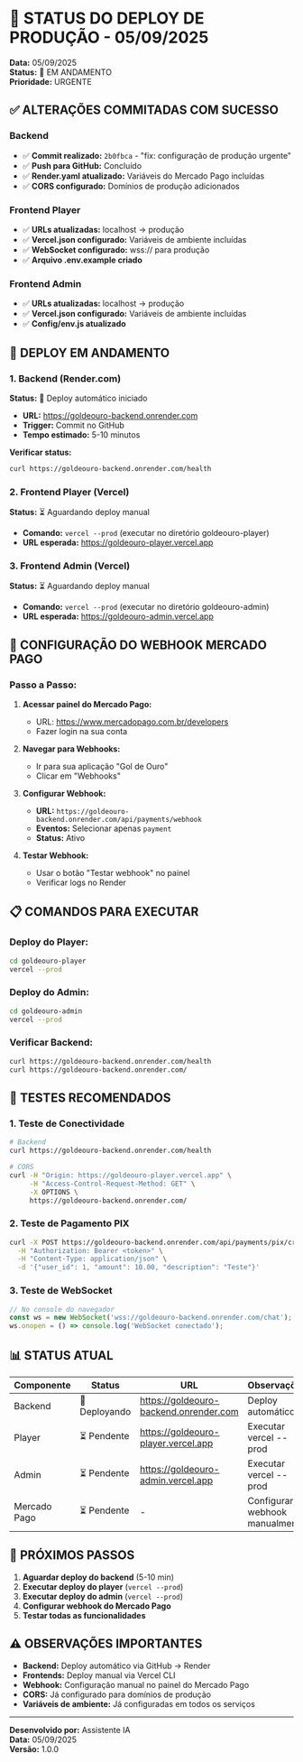 # 🚀 STATUS DO DEPLOY DE PRODUÇÃO - 05/09/2025

**Data:** 05/09/2025  
**Status:** 🔄 EM ANDAMENTO  
**Prioridade:** URGENTE  

## ✅ ALTERAÇÕES COMMITADAS COM SUCESSO

### Backend
- ✅ **Commit realizado:** `2b0fbca` - "fix: configuração de produção urgente"
- ✅ **Push para GitHub:** Concluído
- ✅ **Render.yaml atualizado:** Variáveis do Mercado Pago incluídas
- ✅ **CORS configurado:** Domínios de produção adicionados

### Frontend Player
- ✅ **URLs atualizadas:** localhost → produção
- ✅ **Vercel.json configurado:** Variáveis de ambiente incluídas
- ✅ **WebSocket configurado:** wss:// para produção
- ✅ **Arquivo .env.example criado**

### Frontend Admin
- ✅ **URLs atualizadas:** localhost → produção
- ✅ **Vercel.json configurado:** Variáveis de ambiente incluídas
- ✅ **Config/env.js atualizado**

## 🔄 DEPLOY EM ANDAMENTO

### 1. Backend (Render.com)
**Status:** 🔄 Deploy automático iniciado
- **URL:** https://goldeouro-backend.onrender.com
- **Trigger:** Commit no GitHub
- **Tempo estimado:** 5-10 minutos

**Verificar status:**
```bash
curl https://goldeouro-backend.onrender.com/health
```

### 2. Frontend Player (Vercel)
**Status:** ⏳ Aguardando deploy manual
- **Comando:** `vercel --prod` (executar no diretório goldeouro-player)
- **URL esperada:** https://goldeouro-player.vercel.app

### 3. Frontend Admin (Vercel)
**Status:** ⏳ Aguardando deploy manual
- **Comando:** `vercel --prod` (executar no diretório goldeouro-admin)
- **URL esperada:** https://goldeouro-admin.vercel.app

## 🔧 CONFIGURAÇÃO DO WEBHOOK MERCADO PAGO

### Passo a Passo:
1. **Acessar painel do Mercado Pago:**
   - URL: https://www.mercadopago.com.br/developers
   - Fazer login na sua conta

2. **Navegar para Webhooks:**
   - Ir para sua aplicação "Gol de Ouro"
   - Clicar em "Webhooks"

3. **Configurar Webhook:**
   - **URL:** `https://goldeouro-backend.onrender.com/api/payments/webhook`
   - **Eventos:** Selecionar apenas `payment`
   - **Status:** Ativo

4. **Testar Webhook:**
   - Usar o botão "Testar webhook" no painel
   - Verificar logs no Render

## 📋 COMANDOS PARA EXECUTAR

### Deploy do Player:
```bash
cd goldeouro-player
vercel --prod
```

### Deploy do Admin:
```bash
cd goldeouro-admin
vercel --prod
```

### Verificar Backend:
```bash
curl https://goldeouro-backend.onrender.com/health
curl https://goldeouro-backend.onrender.com/
```

## 🧪 TESTES RECOMENDADOS

### 1. Teste de Conectividade
```bash
# Backend
curl https://goldeouro-backend.onrender.com/health

# CORS
curl -H "Origin: https://goldeouro-player.vercel.app" \
     -H "Access-Control-Request-Method: GET" \
     -X OPTIONS \
     https://goldeouro-backend.onrender.com/
```

### 2. Teste de Pagamento PIX
```bash
curl -X POST https://goldeouro-backend.onrender.com/api/payments/pix/criar \
  -H "Authorization: Bearer <token>" \
  -H "Content-Type: application/json" \
  -d '{"user_id": 1, "amount": 10.00, "description": "Teste"}'
```

### 3. Teste de WebSocket
```javascript
// No console do navegador
const ws = new WebSocket('wss://goldeouro-backend.onrender.com/chat');
ws.onopen = () => console.log('WebSocket conectado');
```

## 📊 STATUS ATUAL

| Componente | Status | URL | Observações |
|------------|--------|-----|-------------|
| Backend | 🔄 Deployando | https://goldeouro-backend.onrender.com | Deploy automático |
| Player | ⏳ Pendente | https://goldeouro-player.vercel.app | Executar vercel --prod |
| Admin | ⏳ Pendente | https://goldeouro-admin.vercel.app | Executar vercel --prod |
| Mercado Pago | ⏳ Pendente | - | Configurar webhook manualmente |

## 🎯 PRÓXIMOS PASSOS

1. **Aguardar deploy do backend** (5-10 min)
2. **Executar deploy do player** (`vercel --prod`)
3. **Executar deploy do admin** (`vercel --prod`)
4. **Configurar webhook do Mercado Pago**
5. **Testar todas as funcionalidades**

## ⚠️ OBSERVAÇÕES IMPORTANTES

- **Backend:** Deploy automático via GitHub → Render
- **Frontends:** Deploy manual via Vercel CLI
- **Webhook:** Configuração manual no painel do Mercado Pago
- **CORS:** Já configurado para domínios de produção
- **Variáveis de ambiente:** Já configuradas em todos os serviços

---
**Desenvolvido por:** Assistente IA  
**Data:** 05/09/2025  
**Versão:** 1.0.0
